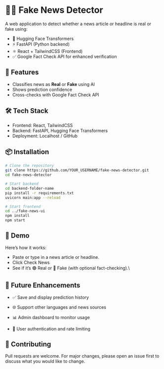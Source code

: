 # 🕵️‍♂️ Fake News Detector

A web application to detect whether a news article or headline is real or fake using:
- 🧠 Hugging Face Transformers
- ⚡ FastAPI (Python backend)
- ⚛️ React + TailwindCSS (Frontend)
- ✅ Google Fact Check API for enhanced verification

## 🚀 Features
- Classifies news as **Real** or **Fake** using AI
- Shows prediction confidence
- Cross-checks with Google Fact Check API

## 🛠️ Tech Stack
- Frontend: React, TailwindCSS
- Backend: FastAPI, Hugging Face Transformers
- Deployment: Localhost / GitHub

## 📦 Installation

```bash
# Clone the repository
git clone https://github.com/YOUR_USERNAME/fake-news-detector.git
cd fake-news-detector

# Start backend
cd backend-folder-name
pip install -r requirements.txt
uvicorn main:app --reload

# Start frontend
cd ../fake-news-ui
npm install
npm start
```

## 📸 Demo
Here’s how it works:

- Paste or type in a news article or headline.
- Click Check News
- See if it’s 🟢 Real or 🔴 Fake (with optional fact-checking).\

## 📝 Future Enhancements
- ✅ Save and display prediction history

- 🌐 Support other languages and news sources

- 📊 Admin dashboard to monitor usage

- 🔐 User authentication and rate limiting

## 🙌 Contributing
Pull requests are welcome. For major changes, please open an issue first to discuss what you would like to change.

